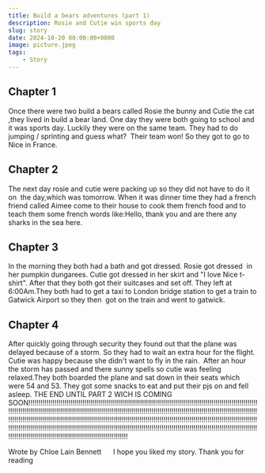 ```yaml
---
title: Build a bears adventures (part 1)
description: Rosie and Cutie win sports day
slug: story
date: 2024-10-20 00:00:00+0000
image: picture.jpeg
tags:
    - Story
---
```


## Chapter 1 

Once there were two build a bears called Rosie the bunny and Cutie the cat ,they lived in build a bear land. One day they were both going to school and it was sports day. Luckily they were on the same team. They had to do jumping / sprinting and guess what?  Their team won! So they got to go to Nice in France. 

## Chapter 2

The next day rosie and cutie were packing up so they did not have to do it on  the day,which was tomorrow. When it was dinner time they had a french friend called Aimee come to their house to cook them french food and to teach them some french words like:Hello, thank you and are there any sharks in the sea here. 

## Chapter 3


In the morning they both had a bath and got dressed. Rosie got dressed  in her pumpkin dungarees. Cutie got dressed in her skirt and "I love Nice t-shirt". After that they both got their suitcases and set off. They left at 6:00Am.They both had to get a taxi to London bridge station to get a train to Gatwick Airport so they then  got on the train and went to gatwick. 

## Chapter 4

After quickly going through security they found out that the plane was delayed because of a storm. So they had to wait an extra hour for the flight. Cutie was happy because she didn't want to fly in the rain.  After an hour the storm has passed and there sunny spells so cutie was feeling  relaxed.They both boarded the plane and sat down in their seats which were 54 and 53. They got some snacks to eat and put their pjs on and fell asleep. 
THE END UNTIL PART 2 WICH IS COMING SOON!!!!!!!!!!!!!!!!!!!!!!!!!!!!!!!!!!!!!!!!!!!!!!!!!!!!!!!!!!!!!!!!!!!!!!!!!!!!!!!!!!!!!!!!!!!!!!!!!!!!!!!!!!!!!!!!!!!!!!!!!!!!!!!!!!!!!!!!!!!!!!!!!!!!!!!!!!!!!!!!!!!!!!!!!!!!!!!!!!!!!!!!!!!!!!!!!!!!!!!!!!!!!!!!!!!!!!!!!!!!!!!!!!!!!!!!!!!!!!!!!!!!!!!!!!!!!!!!!!!!!!!!!!!!!!!!!!!!!!!!!!!!!!!!!!!!!!!!!!!!!!!!!!!!!!!!!!!!!!!!!!!!!!!!!!!!!!!!!!!!!!!!!!!!!!!!!!!!!!!!!!!!!!!!!!!!!!!!!!!!!!!!!!!!!!!!!!!!!!!!!!!!!!!!!!!!!!!!!!!!!!!!!!!!!!!!!!!!!!!!!!!!!!!!!!!!!!!!!!!!!!!!!!!!!!!!!!!!!!!!!!!!!!!!!!!!!!!!!!!!!!!!!!!!!!!!!!!!!!!!!!!!!!!!!!!!!!!!!!!!!!!!!!!!!!

Wrote by Chloe Lain Bennett     
I hope you liked my story. Thank you for reading 
